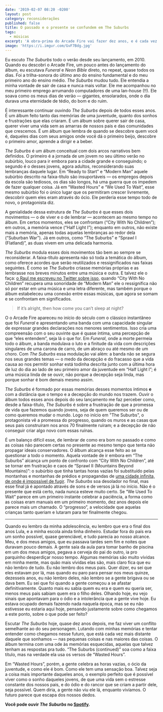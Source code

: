 ```yaml
---
date: '2019-02-07 08:20 -0200'
layout: post
category: reconsiderações
published: false
title: O passado e o presente se confundem em The Suburbs
tags:
  - músicas
excerpt: 'A obra-prima do Arcade Fire vai fazer dez anos, e é cada vez mais essencial.'
image: 'https://i.imgur.com/GvF7Bdg.jpg'
---
```

Eu escuto _The Suburbs_ todo o verão desde seu lançamento, em 2010. Quando eu descobri o Arcade Fire, um pouco antes do lançamento do álbum, eu escutava _Funeral_ e _Neon Bible_ direto, no repeat, quase todos os dias. Foi a trilha-sonora do último ano do ensino fundamental e do meu primeiro ano do ensino médio. _The Suburbs_ mudou tudo. Ele entendia a minha vontade de sair de casa e nunca mais voltar. Ele me acompanhou no meu primeiro emprego arrumando computadores de uma lan-house (!!). Ele soava como os meus dias de verão — gigantes, ensolarados, onde o dia durava uma eternidade de tédio, do bom e do ruim.

É interessante continuar ouvindo _The Suburbs_ depois de todos esses anos. É um álbum feito tanto das memórias de uma juventude, quanto dos sonhos e frustrações que elas criaram. É um álbum sobre querer sair de casa, querer viver uma vida sem as amarras de nossos pais e das comunidades que crescemos. É um álbum que lembra de quando se descobre quem você é, daqueles dias com seus amigos onde você dá o primeiro beijo, descobre o primeiro amor, aprende a dirigir e a beber.

_The Suburbs_ é um álbum conceitual com dois arcos narrativos bem definidos. O primeiro é a jornada de um jovem no seu último verão no subúrbio, louco para ir embora para a cidade grande e conseguindo; o segundo é o desses jovens, agora adultos, reconsiderando suas lembranças daquele lugar. Em “Ready to Start” e “Modern Man” aquele subúrbio descrito na faixa-título são insuportáveis — os empregos depois da escola são tediosos, os dias são longos, há uma guerra que os impedem de fazer qualquer coisa. Já em “Wasted Hours” e “We Used To Wait”, esse mesmo subúrbio foi o único lugar que os permitiram crescer livremente, descobrir quem eles eram através do ócio. Ele perderia esse tempo todo de novo, o protagonista diz.

A genialidade dessa estrutura de _The Suburbs_ é que esses dois movimentos — o de viver e o de lembrar — acontecem ao mesmo tempo no álbum. Em certos momentos, eles se confrontam (“City With No Children”); em outros, a memória vence (“Half Light I”); enquanto em outros, não existe mais a memória, apenas todas aquelas lembranças ao redor dela (“Suburban War”). Já em outros, como “The Suburbs” e “Sprawl I (Flatland)”, as duas vivem em uma delicada harmonia.

_The Suburbs_ modula esses dois movimentos tão bem ao sempre se reconsiderar. A faixa-título apresenta não só toda a temática do álbum, como oferece acordes que serão reutilizados e ressignificados nas faixas seguintes. É como se _The Suburbs_ criasse memórias próprias e as lembrasse nos breves minutos entre uma música e outra. E talvez ele o faça: [o Raul me escreveu no Twitter sobre isso](https://twitter.com/raulranma/status/1090650926430519296), quando “City With No Children” recupera uma sonoridade de “Modern Man” ele o ressignifica não só por estar em uma música e uma letra diferente, mas também porque o álbum estabeleceu uma conexão entre essas músicas, que agora se somam e se confrontam em significados.

> If it’s alright, then how come you can’t sleep at night?

O o Arcade Fire apareceu no início do século com o clássico instantâneo que foi _Funeral_ e apresentando uma banda com uma capacidade singular de expressar grandes declarações nos menores sentimentos. Isso cria uma compreensão com o seu ouvinte que é quase íntima, uma percepção de que “eles entendem”, seja lá o que for. Em _Funeral_, onde a morte permeia todo o álbum, a banda modulava o luto e a finitude da vida com descrições singulares de uma carona de carro, de um abraço ou até mesmo de um choro. Com _The Suburbs_ essa modulação vai além: a banda não se segura nos seus grandes temas — o medo da decepção e do fracasso que a vida causa ao nos permitir sonhar está todinha descrita junto com a última hora de luz do dia ao lado de seu primeiro amor da juventude em “Half Light I”; é uma música linda de se ouvir, não porque a decepção seja linda, mas porque sonhar é bom demais mesmo assim.

_The Suburbs_ é formado por essas memórias desses momentos íntimos **e** com a distância que o tempo e a decepção do mundo nos trazem. Ouvir o álbum todos esses anos depois do seu lançamento me faz perceber como, desde a faixa-título, _The Suburbs_ é sobre a frustração de que a promessa de vida que fazemos quando jovens, seja de quem queremos ser ou de como queremos mudar o mundo. Logo no início em "The Suburbs", o protagonista vê a promessa do progresso, quando os muros e as casas que seus pais construíram nos anos 70 finalmente ruíram; e a decepção de não conseguir criar algo novo com essas ruínas.

É um balanço difícil esse, de lembrar de como era bom no passado e como as coisas não parecem certas no presente ao mesmo tempo que tenta não propagar ideais conservadores. O álbum alcança esse feito ao se questionar a todo o momento. Aquela vontade de ir embora em “The Suburbs” alcança um ponto de confronto com “City With No Children”, até se tornar em frustração e caos de “Sprawl II (Mountains Beyond Mountains)”: o subúrbio que tinha tantas horas vazias foi substituído pelas montanhas e montanhas de prédios e propagandas de [uma cidade infinita, de onde é impossível de fugir](https://en.wikipedia.org/wiki/Urban_sprawl). _The Suburbs_ soa desolador no final, mas esse final já é apontado através de sons e de versos já lá no início. Não é o presente que está certo, nada nunca esteve muito certo. Se “We Used To Wait” parece em um primeiro instante celebrar a paciência, a forma como as coisas eram manuais em um primeiro momento, dez anos depois ele parece mais um chamado. O “progresso”, a velocidade que aquelas crianças tanto queriam e lutaram para ter finalmente chegou.

---

Quando eu lembro da minha adolescência, eu lembro que era o final dos anos Lula, e a minha escola ainda tinha dinheiro. Estudar fora do país era um sonho possível, quase gerenciável, e tudo parecia ao nosso alcance. Meu, e dos meus amigos, que eu passava tardes sem fim e noites que duravam pouco demais. A gente saía da aula para tomar banho de piscina em um dos meus amigos, pegava a cerveja do pai do outro, ia pro parquinho desperdiçar nosso tempo. Algumas memórias são muito vívidas em minha mente, mas quão mais vívidas elas são, mais claro fica que eu não lembro de tudo. Eu não lembro dos meus pais. Quer dizer, eu sei que eles estavam por lá, mas quando eu paro para pensar nos meus quinze, dezesseis anos, eu não lembro deles, não lembro se a gente brigava ou se dava bem. Eu sei que foi quando a gente começou a se afastar definitivamente. Quanto mais eu sabia quem eu era e quem eu queria ser, menos meus pais sabiam quem era o filho deles. Olhando hoje, eu vejo sinais que apontavam para o ódio e a intolerância que a gente vive hoje. Eu estava ocupado demais fazendo nada naquela época, mas se eu não estivesse eu estaria aqui hoje, pensando justamente sobre como chegamos a este ponto, sobre o que pode ser feito?

Escutar _The Suburbs_ hoje, quase dez anos depois, me faz viver um conflito semelhante ao do seu personagem. Lutando com minhas memórias e tentar entender como chegamos nesse futuro, que está cada vez mais distante daquele que sonhamos — nas pequenas coisas e nas maiores das coisas. O álbum termina com uma ode às memórias esquecidas, aquelas que talvez tenham as respostas pra tudo. “The Suburbs (continued)” soa como a faixa título, mas na verdade ela usa os versos de “Wasted Hours”.

Em “Wasted Hours”, porém, a gente celebra as horas vazias, o ócio da juventude, e como ele é bom. Como ele tem uma sensação boa. Talvez seja a coisa mais importante daqueles anos, o exemplo perfeito que é possível viver como o sonho daqueles jovens, de que uma vida sem o estresse constante dos nossos pais, e do ódio e do rancor que se criam a partir dele, seja possível. Quem diria, a gente não viu ele lá, enquanto vivíamos. O futuro parece que escapa dos nossos dedos.

**Você pode ouvir _The Suburbs_ no [Spotify](https://open.spotify.com/album/3DrgM5X3yX1JP1liNLAOHI?si=WCVwssbiTfSeS1oMc4ai_A).**
